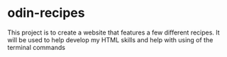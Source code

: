 # odin-recipes

This project is to create a website that features a few different recipes. It will be used to help develop my HTML skills and help with using of the terminal commands
